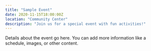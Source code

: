 ```yaml
---
title: "Sample Event"
date: 2020-11-15T18:00:00Z
location: "Community Center"
description: "Join us for a special event with fun activities!"
---
```


Details about the event go here. You can add more information like a schedule, images, or other content.
